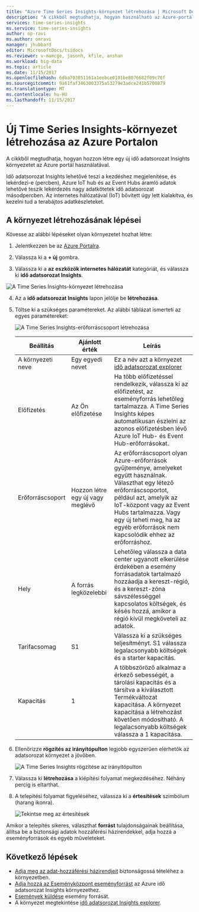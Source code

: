 ```yaml
---
title: "Azure Time Series Insights-környezet létrehozása | Microsoft Docs"
description: "A cikkből megtudhatja, hogyan használható az Azure-portálon hozzon létre egy új idő adatsorozat Insights környezetet."
services: time-series-insights
ms.service: time-series-insights
author: op-ravi
ms.author: omravi
manager: jhubbard
editor: MicrosoftDocs/tsidocs
ms.reviewer: v-mamcge, jasonh, kfile, anshan
ms.workload: big-data
ms.topic: article
ms.date: 11/15/2017
ms.openlocfilehash: 6dba703851161a1eebce0101be8076682f09c76f
ms.sourcegitcommit: 9a61faf3463003375a53279e3adce241b5700879
ms.translationtype: MT
ms.contentlocale: hu-HU
ms.lasthandoff: 11/15/2017
---
```

# <a name="create-a-new-time-series-insights-environment-in-the-azure-portal"></a>Új Time Series Insights-környezet létrehozása az Azure Portalon
A cikkből megtudhatja, hogyan hozzon létre egy új idő adatsorozat Insights környezetet az Azure portál használatával.

Idő adatsorozat Insights lehetővé teszi a kezdéshez megjelenítése, és lekérdezi-e (percben), Azure IoT hub és az Event Hubs áramló adatok lehetővé teszik lekérdezés nagy adatkötetek idő adatsorozat másodpercben.  Az internetes hálózatával (IoT) bővített úgy lett kialakítva, és kezelni tud a terabájtos adatkészleteket.

## <a name="steps-to-create-the-environment"></a>A környezet létrehozásának lépései
Kövesse az alábbi lépéseket olyan környezetet hozhat létre:

1.  Jelentkezzen be az [Azure Portalra](https://portal.azure.com).

2.  Válassza ki a **+ új** gombra.

3.  Válassza ki a **az eszközök internetes hálózatát** kategóriát, és válassza ki **idő adatsorozat Insights**.

   ![A Time Series Insights-környezet létrehozása](media/time-series-insights-get-started/1-new-tsi.png)

4.  Az a **idő adatsorozat Insights** lapon jelölje be **létrehozása**.

5. Töltse ki a szükséges paramétereket. Az alábbi táblázat ismerteti az egyes paramétereket:
   
   ![A Time Series Insights-erőforráscsoport létrehozása](media/time-series-insights-get-started/2-create-tsi.png)
   
   Beállítás|Ajánlott érték|Leírás
   ---|---|---
   A környezeti neve | Egy egyedi nevet | Ez a név azt a környezet [idő adatsorozat explorer](https://insights.timeseries.azure.com)
   Előfizetés | Az Ön előfizetése | Ha több előfizetéssel rendelkezik, válassza ki az előfizetést, az eseményforrás lehetőleg tartalmazza. A Time Series Insights képes automatikusan észlelni az azonos előfizetésben lévő Azure IoT Hub- és Event Hub-erőforrásokat.
   Erőforráscsoport | Hozzon létre egy új vagy meglévő | Az erőforráscsoport olyan Azure-erőforrások gyűjteménye, amelyeket együtt használnak. Választhat egy létező erőforráscsoportot, például azt, amelyik az IoT-központ vagy az Event Hubs tartalmazza. Vagy egy új teheti meg, ha az egyéb erőforrások nem kapcsolódik ehhez az erőforráshoz.
   Hely | A forrás legközelebbi | Lehetőleg válassza a data center ugyanott elkerülése érdekében a esemény forrásadatok tartalmazó hozzáadja a kereszt-régió, és a kereszt-zóna sávszélességgel kapcsolatos költségek, és késés hozzá, amikor a régió kívül megköveteli az adatok.
   Tarifacsomag | S1 | Válassza ki a szükséges teljesítményt. S1 válassza legalacsonyabb költségek és a starter kapacitás.
   Kapacitás | 1 | A többszöröző alkalmaz a érkező sebességét, a tárolási kapacitás és a társítva a kiválasztott Termékváltozat kapacitása.  A környezet kapacitása a létrehozást követően módosítható. A legalacsonyabb költségek válassza a 1 kapacitása. 
  
6. Ellenőrizze **rögzítés az irányítópulton** legjobb egyszerűen elérhetők az adatsorozat környezet a jövőben.

   ![A Time Series Insights rögzítése az irányítópulton](media/time-series-insights-get-started/3-pin-create.png)

7. Válassza ki **létrehozása** a kiépítési folyamat megkezdéséhez. Néhány percig is eltarthat.

8. A telepítési folyamat figyeléséhez, válassza ki a **értesítések** szimbólum (harang ikonra).

   ![Tekintse meg az értesítések](media/time-series-insights-get-started/4-notifications.png)

Amikor a telepítés sikeres, választhat **forrást** tulajdonságainak beállítása, állítsa be a biztonsági adatok hozzáférési házirendekkel, adja hozzá a eseményforrások és egyéb műveleteket.

## <a name="next-steps"></a>Következő lépések
* [Adja meg az adat-hozzáférési házirendjeit](time-series-insights-data-access.md) biztonságossá tételéhez a környezetben.
* [Adja hozzá az Eseményközpont eseményforrást](time-series-insights-how-to-add-an-event-source-eventhub.md) az Azure idő adatsorozat Insights környezethez. 
* [Események küldése](time-series-insights-send-events.md) esemény forrását.
* A környezet megtekintése [idő adatsorozat Insights explorer](https://insights.timeseries.azure.com).
